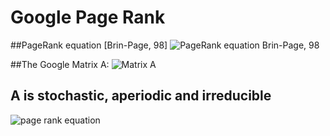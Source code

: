 Google Page Rank
================

##PageRank equation [Brin-Page, 98]
![PageRank equation Brin-Page, 98](http://mathurl.com/oe2tha6.png)

##The Google Matrix A:
![Matrix A](http://mathurl.com/pax527l.png)

## A is stochastic, aperiodic and irreducible
![page rank equation](http://mathurl.com/oz798gk.png)
